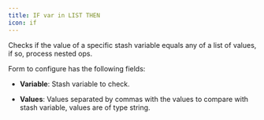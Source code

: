 ```yaml
---
title: IF var in LIST THEN
icon: if
---
```


Checks if the value of a specific stash variable equals any of a list of values, if so, process nested ops.

Form to configure has the following fields:

- **Variable**: Stash variable to check.

- **Values**: Values separated by commas with the values to compare with stash variable, values are of type string.
